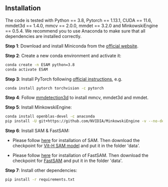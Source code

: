 ## Installation
The code is tested with Python == 3.8, Pytorch == 1.13.1, CUDA == 11.6, mmdet3d == 1.4.0, mmcv == 2.0.0, mmdet == 3.2.0 and MinkowskiEngine == 0.5.4. We recommend you to use Anaconda to make sure that all dependencies are installed correctly.

**Step 1**: Download and install Miniconda from the [official website](https://docs.conda.io/en/latest/miniconda.html).

**Step 2**: Create a new conda environment and activate it:
```bash
conda create -n ESAM python=3.8
conda activate ESAM
```
**Step 3**: Install PyTorch following [official instructions](https://pytorch.org/get-started/locally/), e.g.
```bash
conda install pytorch torchvision -c pytorch
```

**Step 4**: Follow [mmdetection3d](https://github.com/open-mmlab/mmdetection3d/blob/22aaa47fdb53ce1870ff92cb7e3f96ae38d17f61/docs/en/get_started.md) to install mmcv, mmdet3d and mmdet.

**Step 5**: Install MinkowskiEngine:
```bash
conda install openblas-devel -c anaconda
pip install -U git+https://github.com/NVIDIA/MinkowskiEngine -v --no-deps --install-option="--blas_include_dirs=/opt/conda/include" --install-option="--blas=openblas"
```

**Step 6**: Install SAM & FastSAM:
* Please follow [here](https://github.com/facebookresearch/segment-anything/blob/main/README.md) for installation of SAM. Then download the checkpoint for [Vit-H SAM model](https://dl.fbaipublicfiles.com/segment_anything/sam_vit_h_4b8939.pth) and put it in the folder 'data'.

* Please follow [here](https://github.com/CASIA-IVA-Lab/FastSAM/blob/main/README.md) for installation of FastSAM. Then download the checkpoint for [FastSAM](https://drive.google.com/file/d/1m1sjY4ihXBU1fZXdQ-Xdj-mDltW-2Rqv/view?usp=sharing) and put it in the folder 'data'.

**Step 7**: Install other dependencies:
```bash
pip install -r requirements.txt
```



